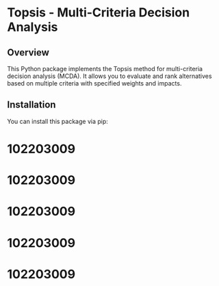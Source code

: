 # Topsis - Multi-Criteria Decision Analysis

## Overview

This Python package implements the Topsis method for multi-criteria decision analysis (MCDA). It allows you to evaluate and rank alternatives based on multiple criteria with specified weights and impacts.

## Installation

You can install this package via pip:

# 102203009
# 102203009
# 102203009
# 102203009
# 102203009
